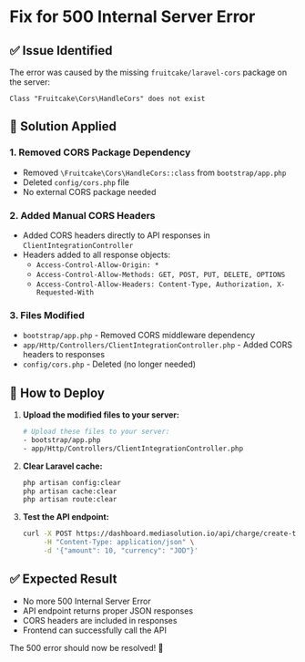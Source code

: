 # Fix for 500 Internal Server Error

## ✅ **Issue Identified**
The error was caused by the missing `fruitcake/laravel-cors` package on the server:
```
Class "Fruitcake\Cors\HandleCors" does not exist
```

## 🔧 **Solution Applied**

### 1. **Removed CORS Package Dependency**
- Removed `\Fruitcake\Cors\HandleCors::class` from `bootstrap/app.php`
- Deleted `config/cors.php` file
- No external CORS package needed

### 2. **Added Manual CORS Headers**
- Added CORS headers directly to API responses in `ClientIntegrationController`
- Headers added to all response objects:
  - `Access-Control-Allow-Origin: *`
  - `Access-Control-Allow-Methods: GET, POST, PUT, DELETE, OPTIONS`
  - `Access-Control-Allow-Headers: Content-Type, Authorization, X-Requested-With`

### 3. **Files Modified**
- `bootstrap/app.php` - Removed CORS middleware dependency
- `app/Http/Controllers/ClientIntegrationController.php` - Added CORS headers to responses
- `config/cors.php` - Deleted (no longer needed)

## 🚀 **How to Deploy**

1. **Upload the modified files to your server:**
   ```bash
   # Upload these files to your server:
   - bootstrap/app.php
   - app/Http/Controllers/ClientIntegrationController.php
   ```

2. **Clear Laravel cache:**
   ```bash
   php artisan config:clear
   php artisan cache:clear
   php artisan route:clear
   ```

3. **Test the API endpoint:**
   ```bash
   curl -X POST https://dashboard.mediasolution.io/api/charge/create-tap \
        -H "Content-Type: application/json" \
        -d '{"amount": 10, "currency": "JOD"}'
   ```

## ✅ **Expected Result**
- No more 500 Internal Server Error
- API endpoint returns proper JSON responses
- CORS headers are included in responses
- Frontend can successfully call the API

The 500 error should now be resolved! 🎉
